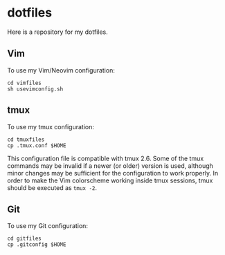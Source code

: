 dotfiles
========

Here is a repository for my dotfiles.

Vim
---

To use my Vim/Neovim configuration:

    cd vimfiles
    sh usevimconfig.sh

tmux
----

To use my tmux configuration:

    cd tmuxfiles
    cp .tmux.conf $HOME

This configuration file is compatible with tmux 2.6. Some of the tmux commands 
may be invalid if a newer (or older) version is used, although minor changes 
may be sufficient for the configuration to work properly. 
In order to make the Vim colorscheme working inside tmux sessions, tmux should 
be executed as `tmux -2`.

Git
---

To use my Git configuration:

    cd gitfiles
    cp .gitconfig $HOME
